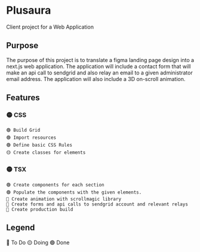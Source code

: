 # Plusaura

Client project for a Web Application

## Purpose
The purpose of this project is to translate a figma landing page design into a next.js web application. The application will include a contact form that will make an api call to sendgrid and also relay an email to a given administrator email address. The application will also include a 3D on-scroll animation.
## Features

### 🟡 CSS
    🟢 Build Grid
    🟢 Import resources
    🟢 Define basic CSS Rules
    🟡 Create classes for elements

### 🟡 TSX
    🟢 Create components for each section
    🟢 Populate the components with the given elements.
    🔴 Create animation with scrollmagic library
    🔴 Create forms and api calls to sendgrid account and relevant relays
    🔴 Create production build

## Legend

 🔴 To Do 
 🟡 Doing 
 🟢 Done
